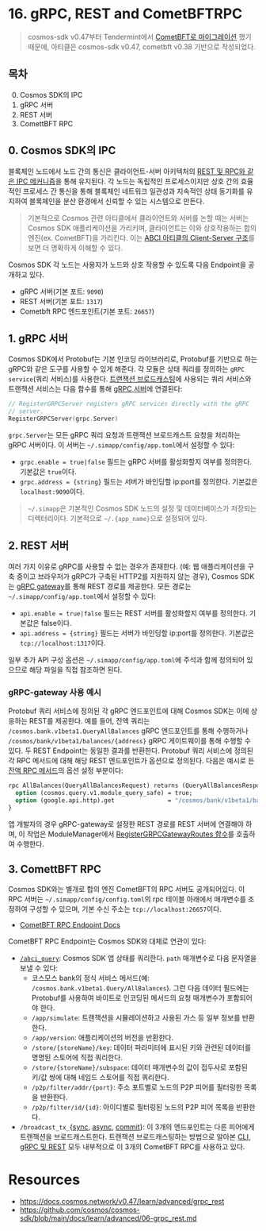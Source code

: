 # 16. gRPC, REST and CometBFTRPC
> cosmos-sdk v0.47부터 Tendermint에서 [CometBFT로 마이그레이션](https://github.com/cosmos/cosmos-sdk/issues/14870) 했기 때문에, 아티클은 cosmos-sdk v0.47, cometbft v0.38 기반으로 작성되었다. 

## 목차 
0. Cosmos SDK의 IPC
1. gRPC 서버 
2. REST 서버 
3. ComettBFT RPC

## 0. Cosmos SDK의 IPC
블록체인 노드에서 노드 간의 통신은 클라이언트-서버 아키텍처의 [REST 및 RPC와 같은 IPC 메커니즘](./14_rpc_basic.md#0-ipcinter-process-communication)을 통해 유지된다. 각 노드는 독립적인 프로세스이지만 상호 간의 효율적인 프로세스 간 통신을 통해 블록체인 네트워크 일관성과 지속적인 상태 동기화를 유지하여 블록체인을 분산 환경에서 신뢰할 수 있는 시스템으로 만든다. 
> 기본적으로 Cosmos 관련 아티클에서 클라이언트와 서버를 논할 때는 서버는 Cosmos SDK 애플리케이션을 가리키며, 클라이언트는 이와 상호작용하는 합의 엔진(ex. CometBFT)을 가리킨다. 이는 [ABCI 아티클의 Client-Server 구조](./99c3_tendermint_core_and_abci.md#2-abci-client-server-구조)를 보면 더 명확하게 이해할 수 있다.

Cosmos SDK 각 노드는 사용자가 노드와 상호 작용할 수 있도록 다음 Endpoint을 공개하고 있다. 
- gRPC 서버(기본 포트: `9090`)
- REST 서버(기본 포트: `1317`)
- Cometbft RPC 엔드포인트(기본 포트: `26657`)

## 1. gRPC 서버 
Cosmos SDK에서 Protobuf는 기본 인코딩 라이브러리로, Protobuf를 기반으로 하는 gRPC와 같은 도구를 사용할 수 있게 해준다. 각 모듈은 상태 쿼리를 정의하는 `gRPC service`(쿼리 서비스)를 사용한다. [트랜잭션 브로드캐스팅](./10_transaction_and_mempool.md#트랜잭션-브로드캐스팅하기)에 사용되는 쿼리 서비스와 트랜잭션 서비스는 다음 함수를 통해 [gRPC 서버](https://github.com/cosmos/cosmos-sdk/blob/v0.47.0/server/types/app.go#L46-L48)에 연결된다:
```go
// RegisterGRPCServer registers gRPC services directly with the gRPC
// server.
RegisterGRPCServer(grpc.Server)
```

`grpc.Server`는 모든 gRPC 쿼리 요청과 트랜잭션 브로드캐스트 요청을 처리하는 gRPC 서버이다. 이 서버는 `~/.simapp/config/app.toml`에서 설정할 수 있다:
- `grpc.enable = true|false` 필드는 gRPC 서버를 활성화할지 여부를 정의한다. 기본값은 `true`이다.
- `grpc.address = {string}` 필드는 서버가 바인딩할 ip:port를 정의한다. 기본값은 `localhost:9090`이다.
> `~/.simapp`은 기본적인 Cosmos SDK 노드의 설정 및 데이터베이스가 저장되는 디렉터리이다. 기본적으로 `~/.{app_name}`으로 설정되어 있다.

## 2. REST 서버
여러 가지 이유로 gRPC를 사용할 수 없는 경우가 존재한다. (예: 웹 애플리케이션을 구축 중이고 브라우저가 gRPC가 구축된 HTTP2를 지원하지 않는 경우), Cosmos SDK는 [gRPC gateway](./14_rpc_basic.md#3-3-grpc-gateway)를 통해 REST 경로를 제공한다. 모든 경로는 `~/.simapp/config/app.toml`에서 설정할 수 있다:
- `api.enable = true|false` 필드는 REST 서버를 활성화할지 여부를 정의한다. 기본값은 false이다.
- `api.address = {string}` 필드는 서버가 바인딩할 ip:port를 정의한다. 기본값은 `tcp://localhost:1317`이다.

일부 추가 API 구성 옵션은 `~/.simapp/config/app.toml`에 주석과 함께 정의되어 있으므로 해당 파일을 직접 참조하면 된다.

### gRPC-gateway 사용 예시
Protobuf 쿼리 서비스에 정의된 각 gRPC 엔드포인트에 대해 Cosmos SDK는 이에 상응하는 REST를 제공한다. 예를 들어, 잔액 쿼리는 `/cosmos.bank.v1beta1.QueryAllBalances` gRPC 엔드포인트를 통해 수행하거나 `/cosmos/bank/v1beta1/balances/{address}` gRPC 게이트웨이를 통해 수행할 수 있다. 두 REST Endpoint는 동일한 결과를 반환한다. Protobuf 쿼리 서비스에 정의된 각 RPC 메서드에 대해 해당 REST 엔드포인트가 옵션으로 정의된다. 다음은 예시로 든 [잔액 RPC 메서드](https://github.com/cosmos/cosmos-sdk/blob/v0.47.0/proto/cosmos/bank/v1beta1/query.proto#L23-L30)의 옵션 설정 부분이다:
```proto
rpc AllBalances(QueryAllBalancesRequest) returns (QueryAllBalancesResponse) {
  option (cosmos.query.v1.module_query_safe) = true;
  option (google.api.http).get               = "/cosmos/bank/v1beta1/balances/{address}";
}
```

앱 개발자의 경우 gRPC-gateway로 설정한 REST 경로를 REST 서버에 연결해야 하며, 이 작업은 ModuleManager에서 [RegisterGRPCGatewayRoutes 함수](https://github.com/cosmos/cosmos-sdk/blob/v0.47.0/types/module/module.go#L56)를 호출하여 수행한다.

## 3. ComettBFT RPC
Cosmos SDK와는 별개로 합의 엔진 CometBFT의 RPC 서버도 공개되어있다. 이 RPC 서버는 `~/.simapp/config/config.toml`의 rpc 테이블 아래에서 매개변수를 조정하여 구성할 수 있으며, 기본 수신 주소는 `tcp://localhost:26657`이다. 
- [CometBFT RPC Endpoint Docs](https://docs.cometbft.com/v0.37/rpc/)

CometBFT RPC Endpoint는 Cosmos SDK와 대체로 연관이 있다: 
- [`/abci_query`](https://docs.cometbft.com/v0.37/rpc/#/ABCI/abci_query): Cosmos SDK 앱 상태를 쿼리한다. `path` 매개변수로 다음 문자열을 보낼 수 있다:
    - 코스모스 bank의 정식 서비스 메서드(예: `/cosmos.bank.v1beta1.Query/AllBalances`). 그런 다음 데이터 필드에는 Protobuf를 사용하여 바이트로 인코딩된 메서드의 요청 매개변수가 포함되어야 한다.
    - `/app/simulate`: 트랜잭션을 시뮬레이션하고 사용된 가스 등 일부 정보를 반환한다.
    - `/app/version`: 애플리케이션의 버전을 반환한다.
    - `/store/{storeName}/key`: 데이터 파라미터에 표시된 키와 관련된 데이터를 명명된 스토어에 직접 쿼리한다.
    - `/store/{storeName}/subspace`: 데이터 매개변수의 값이 접두사로 포함된 키/값 쌍에 대해 네임드 스토어를 직접 쿼리한다.
    - `/p2p/filter/addr/{port}`: 주소 포트별로 노드의 P2P 피어를 필터링한 목록을 반환한다.
    - `/p2p/filter/id/{id}`: 아이디별로 필터링된 노드의 P2P 피어 목록을 반환한다.
- `/broadcast_tx_`{[sync](https://docs.cometbft.com/v0.37/rpc/#/Tx/broadcast_tx_sync), [async](https://docs.cometbft.com/v0.37/rpc/#/Tx/broadcast_tx_async), [commit](https://docs.cometbft.com/v0.37/rpc/#/Tx/broadcast_tx_commit)}: 이 3개의 엔드포인트는 다른 피어에게 트랜잭션을 브로드캐스트한다. 트랜잭션 브로드캐스팅하는 방법으로 알아본 [CLI, gRPC 및 REST](./10_transaction_and_mempool.md#트랜잭션-브로드캐스팅하기) 모두 내부적으로 이 3개의 CometBFT RPC를 사용하고 있다.


# Resources
- https://docs.cosmos.network/v0.47/learn/advanced/grpc_rest
- https://github.com/cosmos/cosmos-sdk/blob/main/docs/learn/advanced/06-grpc_rest.md